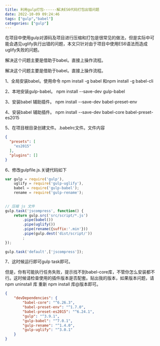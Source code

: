 ```yaml
---
title: 利用gulp打包------解决ES6代码打包出错问题
date: 2022-10-09 09:24:46
tags: ["gulp","babel"]
categories: ["gulp"]
---
```


在项目中使用gulp对源码及项目进行压缩和打包是很常见的做法，但是实际中可能会遇见uglify执行出错的问题，本文只针对由于项目中使用ES6语法而造成uglify失败的问题。

解决这个问题主要是借助于babel。直接上操作流程。

解决这个问题主要是借助于babel。直接上操作流程。

1、全局安装babel。使用命令 npm install -g babel        和npm install -g babel-cli

2、本地安装gulp-babel。   npm install --save-dev gulp-babel

3、安装babel 辅助插件。 npm install --save-dev babel-preset-env

4、安装babel 辅助插件。 npm install --save-dev babel-core babel-preset-es2015

5、在项目根目录创建文件。.babelrc文件。文件内容

```json
{
  "presets": [
    "es2015"
  ],
  "plugins": []
}
```

6、修改gulpfile.js.关键代码如下

```javascript
var gulp = require('gulp'),
    uglify = require('gulp-uglify'),
    babel = require('gulp-babel');
    rename = require('gulp-rename');
 
 
// 压缩 js 文件
gulp.task('jscompress', function() {
    return gulp.src('src/script/*.js')
        .pipe(babel())
        .pipe(uglify())
        .pipe(rename({suffix:'.min'}))
        .pipe(gulp.dest('dist/script/'))
        ;
});
 
gulp.task('default',['jscompress']);
```

7、这时候运行即可gulp task即可。

但是，你有可能执行任务失败，提示找不到babel-core库，不管你怎么安装都不行。这时候请检查使用的插件版本是否配套。贴出我的版本，如果版本问题，请 npm  uninstall 库   重新    npm install 库@版本即可。


```json
{
    "devDependencies": {
        "babel-core": "^6.26.3",
        "babel-preset-env": "^1.7.0",
        "babel-preset-es2015": "^6.24.1",
        "gulp": "^3.9.1",
        "gulp-babel": "^7.0.1",
        "gulp-rename": "^1.4.0",
        "gulp-uglify": "^3.0.1"
    }
}
```
